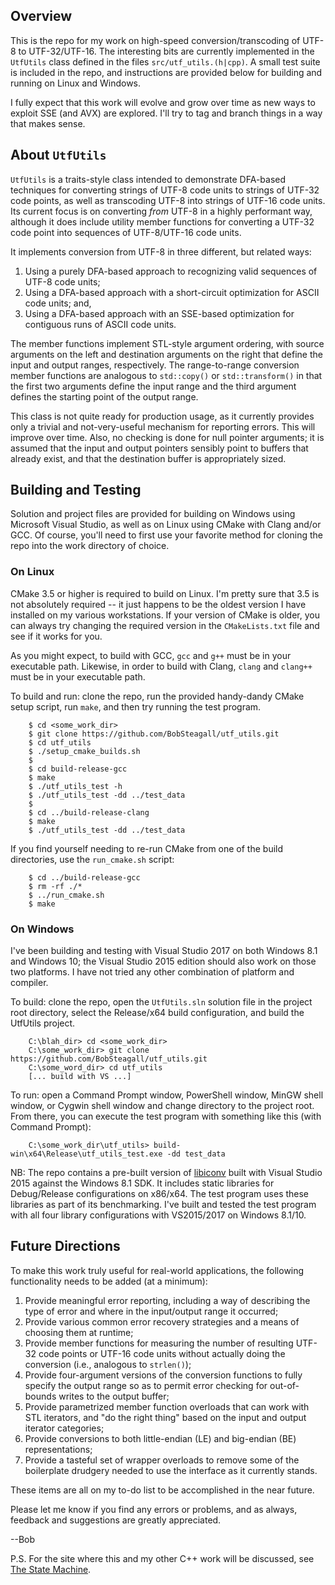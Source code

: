 ## Overview

This is the repo for my work on high-speed conversion/transcoding of UTF-8 to UTF-32/UTF-16.  The interesting bits are currently implemented in the `UtfUtils` class defined in the files `src/utf_utils.(h|cpp)`.  A small test suite is included in the repo, and instructions are provided below for building and running on Linux and Windows.

I fully expect that this work will evolve and grow over time as new ways to exploit SSE (and AVX) are explored.  I'll try to tag and branch things in a way that makes sense.

## About `UtfUtils`

`UtfUtils` is a traits-style class intended to demonstrate DFA-based techniques for converting strings of UTF-8 code units to strings of UTF-32 code points, as well as transcoding UTF-8 into strings of UTF-16 code units.  Its current focus is on converting _from_ UTF-8 in a highly performant way, although it does include utility member functions for converting a UTF-32 code point into sequences of UTF-8/UTF-16 code units.

It implements conversion from UTF-8 in three different, but related ways:

1. Using a purely DFA-based approach to recognizing valid sequences of UTF-8 code units;
1. Using a DFA-based approach with a short-circuit optimization for ASCII code units; and, 
1. Using a DFA-based approach with an SSE-based optimization for contiguous runs of ASCII code units.

The member functions implement STL-style argument ordering, with source arguments on the left and destination arguments on the right that define the input and output ranges, respectively.  The range-to-range conversion member functions are analogous to `std::copy()` or `std::transform()` in that the first two arguments define the input range and the third argument defines the starting point of the output range.

This class is not quite ready for production usage, as it currently provides only a trivial and not-very-useful mechanism for reporting errors.  This will improve over time.  Also, no checking is done for null pointer arguments; it is assumed that the input and output pointers sensibly point to buffers that already exist, and that the destination buffer is appropriately sized.

## Building and Testing

Solution and project files are provided for building on Windows using Microsoft Visual Studio, as well as on Linux using CMake with Clang and/or GCC.  Of course, you'll need to first use your favorite method for cloning the repo into the work directory of choice.

### On Linux

CMake 3.5 or higher is required to build on Linux.  I'm pretty sure that 3.5 is not absolutely required -- it just happens to be the oldest version I have installed on my various workstations.  If your version of CMake is older, you can always try changing the required version in the `CMakeLists.txt` file and see if it works for you.

As you might expect, to build with GCC, `gcc` and `g++` must be in your executable path.  Likewise, in order to build with Clang, `clang` and `clang++` must be in your executable path.

To build and run: clone the repo, run the provided handy-dandy CMake setup script, run `make`, and then try running the test program.

```
    $ cd <some_work_dir>
    $ git clone https://github.com/BobSteagall/utf_utils.git
    $ cd utf_utils
    $ ./setup_cmake_builds.sh
    $
    $ cd build-release-gcc
    $ make
    $ ./utf_utils_test -h
    $ ./utf_utils_test -dd ../test_data
    $
    $ cd ../build-release-clang
    $ make
    $ ./utf_utils_test -dd ../test_data
```

If you find yourself needing to re-run CMake from one of the build directories, use the `run_cmake.sh` script:

```
    $ cd ../build-release-gcc
    $ rm -rf ./*
    $ ../run_cmake.sh
    $ make
```

### On Windows

I've been building and testing with Visual Studio 2017 on both Windows 8.1 and Windows 10;  the Visual Studio 2015 edition should also work on those two platforms.  I have not tried any other combination of platform and compiler.

To build: clone the repo, open the `UtfUtils.sln` solution file in the project root directory, select the Release/x64 build configuration, and build the UtfUtils project.

```
    C:\blah_dir> cd <some_work_dir>
    C:\some_work_dir> git clone https://github.com/BobSteagall/utf_utils.git
    C:\some_word_dir> cd utf_utils
    [... build with VS ...]
```

To run: open a Command Prompt window, PowerShell window, MinGW shell window, or Cygwin shell window and change directory to the project root.  From there, you can execute the test program with something like this (with Command Prompt):

```
    C:\some_work_dir\utf_utils> build-win\x64\Release\utf_utils_test.exe -dd test_data
```

NB: The repo contains a pre-built version of [libiconv](https://www.gnu.org/software/libiconv/) built with Visual Studio 2015 against the Windows 8.1 SDK.  It includes static libraries for Debug/Release configurations on x86/x64.  The test program uses these libraries as part of its benchmarking.  I've built and tested the test program with all four library configurations with VS2015/2017 on Windows 8.1/10.

## Future Directions

To make this work truly useful for real-world applications, the following functionality needs to be added (at a minimum):
1. Provide meaningful error reporting, including a way of describing the type of error and where in the input/output range it occurred;
1. Provide various common error recovery strategies and a means of choosing them at runtime;
1. Provide member functions for measuring the number of resulting UTF-32 code points or UTF-16 code units without actually doing the conversion (i.e., analogous to `strlen()`);
1. Provide four-argument versions of the conversion functions to fully specify the output range so as to permit error checking for out-of-bounds writes to the output buffer;
1. Provide parametrized member function overloads that can work with STL iterators, and "do the right thing" based on the input and output iterator categories;
1. Provide conversions to both little-endian (LE) and big-endian (BE) representations;
1. Provide a tasteful set of wrapper overloads to remove some of the boilerplate drudgery needed to use the interface as it currently stands.

These items are all on my to-do list to be accomplished in the near future. 

Please let me know if you find any errors or problems, and as always, feedback and suggestions are greatly appreciated.

--Bob

P.S. For the site where this and my other C++ work will be discussed, see [The State Machine](https://bobsteagall.com).